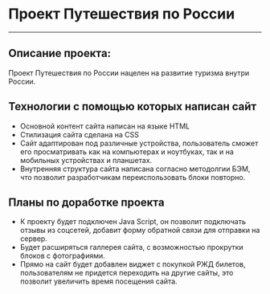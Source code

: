 # Проект Путешествия по России 
------  
## **Описание проекта:**  
  Проект Путешествия по России нацелен на развитие туризма внутри России.

## **Технологии с помощью которых написан сайт**  
* Основной контент сайта написан на языке HTML
* Стилизация сайта сделана на CSS
* Сайт адаптирован под различные устройства, пользователь сможет его просматривать как на компьютерах и ноутбуках, так и на мобильных устройствах и планшетах.
* Внутренняя структура сайта написана согласно методолгии БЭМ, что позволит разработчикам переиспользовать блоки повторно.

## **Планы по доработке проекта**  
* К проекту будет подключен Java Script, он позволит подключать отзывы из соцсетей, добавит форму обратной связи для отправки на сервер.
* Будет расширяться галлерея сайта, с возможностью прокрутки блоков с фотографиями.
* Прямо на сайт будет добавлен виджет с покупкой РЖД билетов, пользователям не придется переходить на другие сайты, это позволит увеличить время посещения сайта.



